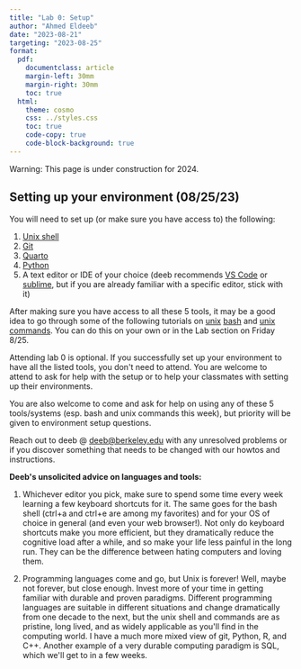 ```yaml
---
title: "Lab 0: Setup"
author: "Ahmed Eldeeb"
date: "2023-08-21"
targeting: "2023-08-25"
format:
  pdf:
    documentclass: article
    margin-left: 30mm
    margin-right: 30mm
    toc: true
  html:
    theme: cosmo
    css: ../styles.css
    toc: true
    code-copy: true
    code-block-background: true
---
```


Warning: This page is under construction for 2024.


## Setting up your environment (08/25/23)

You will need to set up (or make sure you have access to) the following:

1. [Unix shell](../howtos/accessingUnixCommandLine)
2. [Git](../howtos/gitInstall)
3. [Quarto](../howtos/quartoInstall)
4. [Python](../howtos/accessingPython)
5. A text editor or IDE of your choice (deeb recommends [VS Code](https://code.visualstudio.com/) or [sublime](https://www.sublimetext.com/), but if you are already familiar with a specific editor, stick with it)

After making sure you have access to all these 5 tools, it may be a good idea to go through some of the following tutorials on [unix](https://berkeley-scf.github.io/tutorial-unix-basics/) [bash](https://berkeley-scf.github.io/tutorial-using-bash/) and [unix commands](https://www.unixtutorial.org/basic-unix-commands). You can do this on your own or in the Lab section on Friday 8/25.

Attending lab 0 is optional. If you successfully set up your environment to have all the listed tools, you don't need to attend. You are welcome to attend to ask for help with the setup or to help your classmates with setting up their environments.

You are also welcome to come and ask for help on using any of these 5 tools/systems (esp. bash and unix commands this week), but priority will be given to environment setup questions.

Reach out to deeb @ deeb@berkeley.edu with any unresolved problems or if you discover something that needs to be changed with our howtos and instructions.

**Deeb's unsolicited advice on languages and tools:** 

1. Whichever editor you pick, make sure to spend some time every week learning a few keyboard shortcuts for it. The same goes for the bash shell (ctrl+a and ctrl+e are among my favorites) and for your OS of choice in general (and even your web browser!). Not only do keyboard shortcuts make you more efficient, but they dramatically reduce the cognitive load after a while, and so make your life less painful in the long run. They can be the difference between hating computers and loving them.

2. Programming languages come and go, but Unix is forever! Well, maybe not forever, but close enough. Invest more of your time in getting familiar with durable and proven paradigms. Different programming languages are suitable in different situations and change dramatically from one decade to the next, but the unix shell and commands are as pristine, long lived, and as widely applicable as you'll find in the computing world. I have a much more mixed view of git, Python, R, and C++. Another example of a very durable computing paradigm is SQL, which we'll get to in a few weeks.

